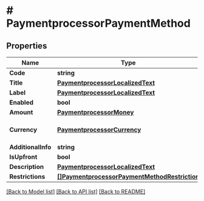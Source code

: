 # # PaymentprocessorPaymentMethod


## Properties 


Name | Type | Description | Notes
------------ | ------------- | ------------- | -------------
**Code**| **string** |   |
**Title**| [**PaymentprocessorLocalizedText**](PaymentprocessorLocalizedText.md) |   |
**Label**| [**PaymentprocessorLocalizedText**](PaymentprocessorLocalizedText.md) |   | [optional]
**Enabled**| **bool** |   | [optional]
**Amount**| [**PaymentprocessorMoney**](PaymentprocessorMoney.md) |   | [optional]
**Currency**| [**PaymentprocessorCurrency**](PaymentprocessorCurrency.md) |  for more information please, see Model/PaymentprocessorCurrency.php  | [optional] [default to XXX]
**AdditionalInfo**| **string** |   | [optional]
**IsUpfront**| **bool** |   | [optional]
**Description**| [**PaymentprocessorLocalizedText**](PaymentprocessorLocalizedText.md) |   | [optional]
**Restrictions**| [**[]PaymentprocessorPaymentMethodRestriction**](PaymentprocessorPaymentMethodRestriction.md) |   | [optional]


[[Back to Model list]](../../README.md#models) [[Back to API list]](../../README.md#endpoints) [[Back to README]](../../README.md)

